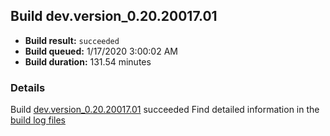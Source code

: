 ## Build dev.version_0.20.20017.01
- **Build result:** `succeeded`
- **Build queued:** 1/17/2020 3:00:02 AM
- **Build duration:** 131.54 minutes
### Details
Build [dev.version_0.20.20017.01](https://winappstudio.visualstudio.com/web/build.aspx?pcguid=a4ef43be-68ce-4195-a619-079b4d9834c2&builduri=vstfs%3a%2f%2f%2fBuild%2fBuild%2f32575) succeeded
Find detailed information in the [build log files]()
